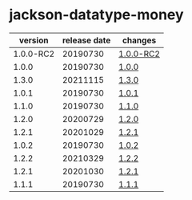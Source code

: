 # jackson-datatype-money	


|version|release date|changes|
|---|---|---|
|1.0.0-RC2|20190730|[1.0.0-RC2](./1.0.0-RC2-20190730.md)|
|1.0.0|20190730|[1.0.0](./1.0.0-20190730.md)|
|1.3.0|20211115|[1.3.0](./1.3.0-20211115.md)|
|1.0.1|20190730|[1.0.1](./1.0.1-20190730.md)|
|1.1.0|20190730|[1.1.0](./1.1.0-20190730.md)|
|1.2.0|20200729|[1.2.0](./1.2.0-20200729.md)|
|1.2.1|20201029|[1.2.1](./1.2.1-20201029.md)|
|1.0.2|20190730|[1.0.2](./1.0.2-20190730.md)|
|1.2.2|20210329|[1.2.2](./1.2.2-20210329.md)|
|1.2.1|20201030|[1.2.1](./1.2.1-20201030.md)|
|1.1.1|20190730|[1.1.1](./1.1.1-20190730.md)|

